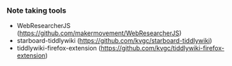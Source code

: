 ### Note taking tools

* WebResearcherJS (https://github.com/makermovement/WebResearcherJS)
* starboard-tiddlywiki (https://github.com/kvgc/starboard-tiddlywiki)
* tiddlywiki-firefox-extension (https://github.com/kvgc/tiddlywiki-firefox-extension)
